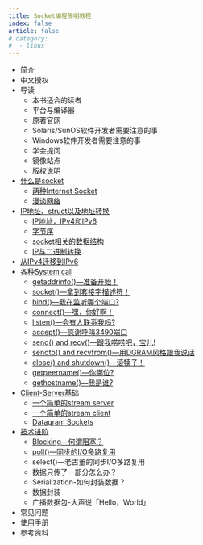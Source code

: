 ```yaml
---
title: Socket编程简明教程
index: false
article: false
# category:
#  - linux
---
```



- 简介
- 中文授权
- 导读
  - 本书适合的读者
  - 平台与编译器
  - 原著官网
  - Solaris/SunOS软件开发者需要注意的事
  - Windows软件开发者需要注意的事
  - 学会提问
  - 镜像站点
  - 版权说明
- [什么是socket](chapter/什么是socket.md)
  - [两种Internet Socket](chapter/两种Internet-Socket.md)
  - [漫谈网络](network-programming.md)
- [IP地址、struct以及地址转换](chapter/IP.md)
  - [IP地址，IPv4和IPv6](chapter/IPv4-IPv6.md)
  - [字节序](chapter/字节序.md)
  - [socket相关的数据结构](chapter/6种socket数据结构.md)
  - [IP与二进制转换](chapter/IP与二进制转换.md)
- [从IPv4迁移到IPv6](chapter/从IPv4迁移到IPv6.md)
- [各种System call](chapter/socket编程相关函数.md)
  - [getaddrinfo()—准备开始！](chapter/getaddrinfo.md)
  - [socket()—拿到套接字描述符！](chapter/socket.md)
  - [bind()—我在监听哪个端口?](chapter/bind.md)
  - [connect()—嘿，你好啊！](chapter/connect.md)
  - [listen()—会有人联系我吗?](chapter/listen.md)
  - [accept()—感谢呼叫3490端口](chapter/accept.md)
  - [send() and recv()—跟我唠唠吧，宝儿!](chapter/send-recv.md)
  - [sendto() and recvfrom()—用DGRAM风格跟我说话](chapter/sendto-recvfrom.md)
  - [close() and shutdown()—滚犊子！](chapter/close-shutdown.md)
  - [getpeername()—你哪位?](chapter/getpeername.md)
  - [gethostname()—我是谁?](chapter/gethostname.md)
- [Client-Server基础](chapter/client-server.md)
  - [一个简单的stream server](chapter/stream-server-sample.md)
  - [一个简单的stream client](chapter/stream-client-sample.md)
  - [Datagram Sockets](chapter/Datagram-Sockets.md)
- [技术进阶](chapter/slightly-advanced-tech.md)
  - [Blocking—何谓阻塞？](chapter/blocking.md)
  - [poll()—同步的I/O多路复用](chapter/poll.md)
  - select()—老古董的同步I/O多路复用
  - 数据只传了一部分怎么办？
  - Serialization-如何封装数据？
  - 数据封装
  - 广播数据包-大声说「Hello，World」
- 常见问题
- 使用手册
- 参考资料
